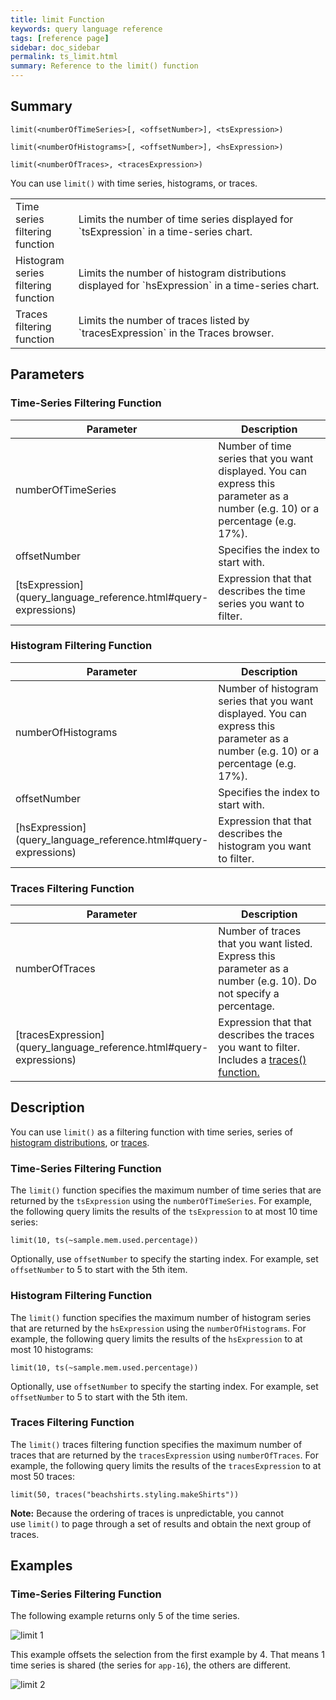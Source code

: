 ```yaml
---
title: limit Function
keywords: query language reference
tags: [reference page]
sidebar: doc_sidebar
permalink: ts_limit.html
summary: Reference to the limit() function
---
```

## Summary
```
limit(<numberOfTimeSeries>[, <offsetNumber>], <tsExpression>)

limit(<numberOfHistograms>[, <offsetNumber>], <hsExpression>)

limit(<numberOfTraces>, <tracesExpression>)
```

You can use `limit()` with time series, histograms, or traces.

<table style="width: 100%;">
<colgroup>
<col width="20%" />
<col width="80%" />
</colgroup>
<tbody>
<tr>
<td markdown="span"> Time series filtering function</td>
<td markdown="span">Limits the number of time series displayed for `tsExpression` in a time-series chart.</td></tr>
<tr>
<td markdown="span">Histogram series filtering function</td>
<td markdown="span">Limits the number of histogram distributions displayed for `hsExpression` in a time-series chart.</td></tr>
<tr>
<td markdown="span">Traces filtering function</td>
<td markdown="span">Limits the number of traces listed by `tracesExpression` in the Traces browser.</td>
</tr>
</tbody>
</table>


## Parameters

### Time-Series Filtering Function

<table>
<tbody>
<thead>
<tr><th width="20%">Parameter</th><th width="80%">Description</th></tr>
</thead>
<tr>
<td>numberOfTimeSeries</td>
<td>Number of time series that you want displayed. You can express this parameter as a number (e.g. 10) or a percentage (e.g. 17%). </td></tr>
<tr>
<td>offsetNumber</td>
<td markdown="span"> Specifies the index to start with.  </td></tr>
<tr>
<td markdown="span"> [tsExpression](query_language_reference.html#query-expressions)</td>
<td>Expression that that describes the time series you want to filter.</td>
</tr>
</tbody>
</table>

### Histogram Filtering Function

<table>
<tbody>
<thead>
<tr><th width="20%">Parameter</th><th width="80%">Description</th></tr>
</thead>
<tr>
<td>numberOfHistograms</td>
<td>Number of histogram series that you want displayed. You can express this parameter as a number (e.g. 10) or a percentage (e.g. 17%). </td></tr>
<tr>
<td>offsetNumber</td>
<td markdown="span"> Specifies the index to start with.  </td></tr>
<tr>
<td markdown="span"> [hsExpression](query_language_reference.html#query-expressions)</td>
<td>Expression that that describes the histogram you want to filter.</td>
</tr>
</tbody>
</table>

### Traces Filtering Function

<table>
<tbody>
<thead>
<tr><th width="20%">Parameter</th><th width="80%">Description</th></tr>
</thead>
<tr>
<td>numberOfTraces</td>
<td>Number of traces that you want listed. Express this parameter as a number (e.g. 10). Do not specify a percentage. </td></tr>
<tr>
<td markdown="span"> [tracesExpression](query_language_reference.html#query-expressions)</td>
<td>Expression that that describes the traces you want to filter. Includes a <a href="traces_function.html">traces() function.</a></td>
</tr>
</tbody>
</table>

## Description

You can use `limit()` as a filtering function with time series, series of [histogram distributions](hs_function.html), or [traces](trace_data_details.html).


### Time-Series Filtering Function

The `limit()` function specifies the maximum number of time series that are returned by the `tsExpression` using the `numberOfTimeSeries`. For example, the following query limits the results of the `tsExpression` to at most 10 time series:

```limit(10, ts(~sample.mem.used.percentage))```

Optionally, use `offsetNumber` to specify the starting index. For example, set `offsetNumber` to 5 to start with the 5th item.

### Histogram Filtering Function

The `limit()` function specifies the maximum number of histogram series that are returned by the `hsExpression` using the `numberOfHistograms`. For example, the following query limits the results of the `hsExpression` to at most 10 histograms:

```limit(10, ts(~sample.mem.used.percentage))```

Optionally, use `offsetNumber` to specify the starting index. For example, set `offsetNumber` to 5 to start with the 5th item.

### Traces Filtering Function

The `limit()` traces filtering function specifies the maximum number of traces that are returned by the `tracesExpression` using `numberOfTraces`. For example, the following query limits the results of the `tracesExpression` to at most 50 traces:

```limit(50, traces("beachshirts.styling.makeShirts"))```

<div class="alert alert-info" role="alert"><i class="fa fa-info-circle"></i> <b>Note:</b> Because the ordering of traces is unpredictable, you cannot use <code>limit()</code> to page through a set of results and obtain the next group of traces.</div>

## Examples

### Time-Series Filtering Function

The following example returns only 5 of the time series.

![limit 1](images/ts_limit_1.png)

This example offsets the selection from the first example by 4. That means 1 time series is shared (the series for `app-16`), the others are different.

![limit 2](images/ts_limit_2.png)
